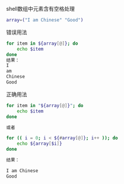 shell数组中元素含有空格处理 

```bash
array=("I am Chinese" "Good")
```

错误用法
```bash
for item in ${array[@]}; do
    echo $item
done
结果：
I
am
Chinese
Good
```

正确用法
```bash
for item in "${array[@]}"; do
    echo $item
done

或者

for (( i = 0; i < ${#array[@]}; i++ )); do
    echo ${array[$i]}
done

结果：

I am Chinese
Good
```